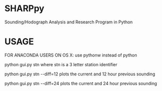 SHARPpy
=======
Sounding/Hodograph Analysis and Research Program in Python

USAGE
=======
FOR ANACONDA USERS ON OS X: use pythonw instead of python

python gui.py stn
where stn is a 3 letter station identifier

python gui.py stn --diff=12
plots the current and 12 hour previous sounding

python gui.py stn --diff=24
plots the current and 24 hour previous sounding

